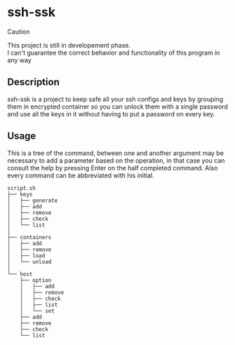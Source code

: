 # ssh-ssk

> [!CAUTION]
> This project is still in developement phase.\
> I can't guarantee the correct behavior and functionality of this program in any way

## Description
ssh-ssk is a project to keep safe all your ssh configs and keys by grouping them in encrypted container so you can unlock them with a single password and use all the keys in it without having to put a password on every key.

## Usage
This is a tree of the command, between one and another argument may be necessary to add a parameter based on the operation, in that case you can consult the help by pressing Enter on the half completed command.
Also every command can be abbreviated with his initial.
```
script.sh
├── keys
│   ├── generate
│   ├── add
│   ├── remove
│   ├── check
│   └── list
│
├── containers
│   ├── add
│   ├── remove
│   ├── load
│   └── unload
│
└── host
    ├── option
    │   ├── add   
    │   ├── remove
    │   ├── check  
    │   ├── list
    │   └── set
    ├── add
    ├── remove
    ├── check
    └── list
```

